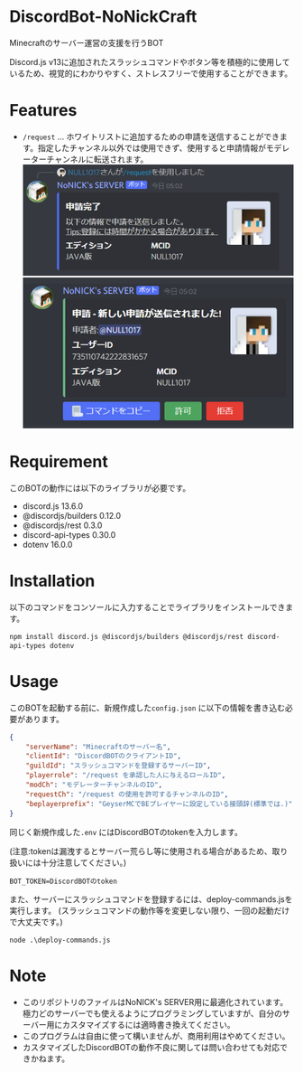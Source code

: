 
# DiscordBot-NoNickCraft

Minecraftのサーバー運営の支援を行うBOT

Discord.js v13に追加されたスラッシュコマンドやボタン等を積極的に使用しているため、視覚的にわかりやすく、ストレスフリーで使用することができます。

# Features

* `/request` ... ホワイトリストに追加するための申請を送信することができます。指定したチャンネル以外では使用できず、使用すると申請情報がモデレーターチャンネルに転送されます。
![picture 1](images/2869545b09517e0342b0c585727a2321e8ddb112f7cebf17c7e2301076822698.png)  
![picture 2](images/940a03c4e3ff9064c28a5b2529f04a9986ac2c7de0ef29ea4b8de6c36388bdeb.png)  

# Requirement
このBOTの動作には以下のライブラリが必要です。

* discord.js 13.6.0
* @discordjs/builders 0.12.0
* @discordjs/rest 0.3.0
* discord-api-types 0.30.0
* dotenv 16.0.0

# Installation
以下のコマンドをコンソールに入力することでライブラリをインストールできます。
```npm
npm install discord.js @discordjs/builders @discordjs/rest discord-api-types dotenv
```

# Usage
このBOTを起動する前に、新規作成した`config.json` に以下の情報を書き込む必要があります。

```json
{
    "serverName": "Minecraftのサーバー名",
    "clientId": "DiscordBOTのクライアントID",
    "guildId": "スラッシュコマンドを登録するサーバーID",
    "playerrole": "/request を承認した人に与えるロールID",
    "modCh": "モデレーターチャンネルのID",
    "requestCh": "/request の使用を許可するチャンネルのID",
    "beplayerprefix": "GeyserMCでBEプレイヤーに設定している接頭辞(標準では.)"
}
```
同じく新規作成した`.env` にはDiscordBOTのtokenを入力します。

(注意:tokenは漏洩するとサーバー荒らし等に使用される場合があるため、取り扱いには十分注意してください。)
```
BOT_TOKEN=DiscordBOTのtoken
```

また、サーバーにスラッシュコマンドを登録するには、deploy-commands.jsを実行します。
(スラッシュコマンドの動作等を変更しない限り、一回の起動だけで大丈夫です。)
```npm
node .\deploy-commands.js
```

# Note

* このリポジトリのファイルはNoNICK's SERVER用に最適化されています。極力どのサーバーでも使えるようにプログラミングしていますが、自分のサーバー用にカスタマイズするには適時書き換えてください。
* このプログラムは自由に使って構いませんが、商用利用はやめてください。
* カスタマイズしたDiscordBOTの動作不良に関しては問い合わせても対応できかねます。
